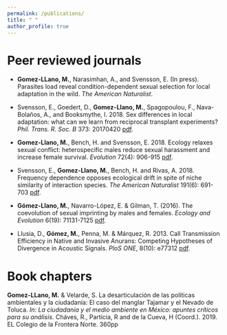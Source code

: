 ```yaml
---
permalink: /publications/
title: " "
author_profile: true
---
```


# Peer reviewed journals

- **Gomez-LLano, M.**, Narasimhan, A., and Svensson, E. (In press). Parasites load reveal
condition-dependent sexual selection for local adaptation in the wild. *The American Naturalist*.

- Svensson, E., Goedert, D., **Gomez-Llano, M.**, Spagopoulou, F., Nava-Bolaños, A., and Booksmythe, I. 2018. Sex differences in local adaptation: what can we learn from reciprocal transplant experiments? *Phil. Trans. R. Soc. B* 373: 20170420 [pdf](https://mgomezllano.github.io/assets/papers/PhilTrans2018.pdf).

- **Gomez-Llano, M.**, Bench, H. and Svensson, E. 2018. Ecology relaxes sexual conflict: heterospecific males reduce sexual harassment and increase female survival. *Evolution* 72(4): 906-915 [pdf](https://mgomezllano.github.io/assets/papers/Evol2018.pdf).

- Svensson, E., **Gomez-Llano, M.**, Bench, H. and Rivas, A. 2018. Frequency dependence opposes ecological drift in spite of niche similarity of interaction species. *The American Naturalist* 191(6): 691-703 [pdf](https://mgomezllano.github.io/assets/papers/AmNat2018.pdf).

- **Gómez-Llano, M.**, Navarro-López, E. & Gilman, T. (2016). The coevolution of sexual imprinting by males and females. *Ecology and Evolution* 6(19): 71131-7125 [pdf](https://mgomezllano.github.io/assets/papers/EcoEvo2016.pdf).

- Llusia, D., **Gómez, M.**, Penna, M. & Márquez, R. 2013. Call Transmission Efficiency in Native and Invasive Anurans: Competing Hypotheses of Divergence in Acoustic Signals. *PloS ONE*, 8(10): e77312 [pdf](https://onlinelibrary.wiley.com/doi/full/10.1002/ece3.2409).


# Book chapters

**Gomez-LLano, M.** & Velarde, S. La desarticulación de las políticas ambientales y la ciudadanía: El caso del manglar Tajamar y el Nevado de Toluca. *In: La ciudadanía y el medio ambiente en México: apuntes críticos para su análisis*. Cháves, R., Particia, R and de la Cueva, H (Coord.). 2019. EL Colegio de la Frontera Norte. 360pp

